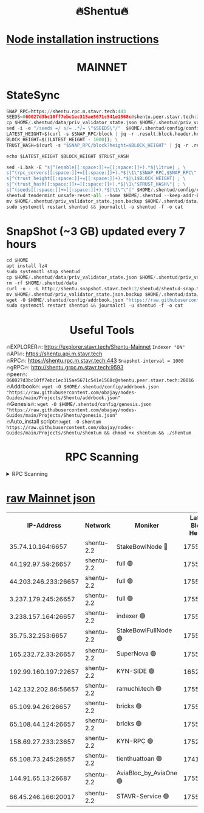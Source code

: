 <h1 align="center"> 🔥Shentu🔥</h1>

[Node installation instructions](https://github.com/obajay/nodes-Guides/tree/main/Projects/Shentu)
=
<h1 align="center"> MAINNET</h1>

# StateSync
```python
SNAP_RPC=https://shentu.rpc.m.stavr.tech:443
SEEDS=060027d3bc10ff7ebc1ec315ae5671c541e1568c@shentu.peer.stavr.tech:20016
cp $HOME/.shentud/data/priv_validator_state.json $HOME/.shentud/priv_validator_state.json.backup
sed -i -e "/seeds =/ s/= .*/= \"$SEEDS\"/"  $HOME/.shentud/config/config.toml
LATEST_HEIGHT=$(curl -s $SNAP_RPC/block | jq -r .result.block.header.height); \
BLOCK_HEIGHT=$((LATEST_HEIGHT - 1000)); \
TRUST_HASH=$(curl -s "$SNAP_RPC/block?height=$BLOCK_HEIGHT" | jq -r .result.block_id.hash)

echo $LATEST_HEIGHT $BLOCK_HEIGHT $TRUST_HASH

sed -i.bak -E "s|^(enable[[:space:]]+=[[:space:]]+).*$|\1true| ; \
s|^(rpc_servers[[:space:]]+=[[:space:]]+).*$|\1\"$SNAP_RPC,$SNAP_RPC\"| ; \
s|^(trust_height[[:space:]]+=[[:space:]]+).*$|\1$BLOCK_HEIGHT| ; \
s|^(trust_hash[[:space:]]+=[[:space:]]+).*$|\1\"$TRUST_HASH\"| ; \
s|^(seeds[[:space:]]+=[[:space:]]+).*$|\1\"\"|" $HOME/.shentud/config/config.toml
shentud tendermint unsafe-reset-all --home $HOME/.shentud --keep-addr-book
mv $HOME/.shentud/priv_validator_state.json.backup $HOME/.shentud/data/priv_validator_state.json
sudo systemctl restart shentud && journalctl -u shentud -f -o cat
```
# SnapShot (~3 GB) updated every 7 hours
```python
cd $HOME
apt install lz4
sudo systemctl stop shentud
cp $HOME/.shentud/data/priv_validator_state.json $HOME/.shentud/priv_validator_state.json.backup
rm -rf $HOME/.shentud/data
curl -o - -L http://shentu.snapshot.stavr.tech:2/shentud/shentud-snap.tar.lz4 | lz4 -c -d - | tar -x -C $HOME/.shentud --strip-components 2
mv $HOME/.shentud/priv_validator_state.json.backup $HOME/.shentud/data/priv_validator_state.json
wget -O $HOME/.shentud/config/addrbook.json "https://raw.githubusercontent.com/obajay/nodes-Guides/main/Projects/Shentu/addrbook.json"
sudo systemctl restart shentud && journalctl -u shentud -f -o cat
```

 <h1 align="center"> Useful Tools</h1>

🔥EXPLORER🔥:     https://explorer.stavr.tech/Shentu-Mainnet        `Indexer "ON"` \
🔥API🔥:          https://shentu.api.m.stavr.tech \
🔥RPC🔥:          https://shentu.rpc.m.stavr.tech:443              `Snapshot-interval = 1000` \
🔥gRPC🔥:         http://shentu.grpc.m.stavr.tech:9593 \
🔥peer🔥:         `060027d3bc10ff7ebc1ec315ae5671c541e1568c@shentu.peer.stavr.tech:20016` \
🔥Addrbook🔥:  `wget -O $HOME/.shentud/config/addrbook.json "https://raw.githubusercontent.com/obajay/nodes-Guides/main/Projects/Shentu/addrbook.json"` \
🔥Genesis🔥:  `wget -O $HOME/.shentud/config/genesis.json "https://raw.githubusercontent.com/obajay/nodes-Guides/main/Projects/Shentu/genesis.json"` \
🔥Auto_install script🔥:`wget -O shentum https://raw.githubusercontent.com/obajay/nodes-Guides/main/Projects/Shentu/shentum && chmod +x shentum && ./shentum`

<h1 align="center"> RPC Scanning</h1>

<details>
<summary>RPC Scanning</summary>

<h2 align="center"> We scan nodes in real time every 4 hours. And we provide the final result of RPC endpoints.
We cannot influence the operation of these nodes in any way. </h2>


```python
If Voting Power is higher than 0 --> then the Node is a validator of the network and may be subject to attack and be a potential threat to the chain.
```
```python
We marked such validators with a red symbol
```

</details>

[raw Mainnet json](https://rpc-check.shentum.stavr.tech/shentum/rpc-shentum-result.json)
=


<table><tr><th>IP-Address</th><th>Network</th><th>Moniker</th><th>Latest Block Height</th><th>Earliest Block Height</th><th>Catching Up</th><th>Tx Index</th><th>Voting Power</th><th>Scan Time</th></tr><tr><td>35.74.10.164:6657</td><td>shentu-2.2</td><td>StakeBowlNode 🔴</td><td>17551956</td><td>8308501</td><td>False</td><td>on</td><td>50178</td><td>2024-03-08T23:24:54.067979126UTC</td></tr><tr><td>44.192.97.59:26657</td><td>shentu-2.2</td><td>full 🟢</td><td>17551955</td><td>9786901</td><td>False</td><td>on</td><td>0</td><td>2024-03-08T23:24:50.757582020UTC</td></tr><tr><td>44.203.246.233:26657</td><td>shentu-2.2</td><td>full 🟢</td><td>17551957</td><td>9786901</td><td>False</td><td>on</td><td>0</td><td>2024-03-08T23:25:00.759769752UTC</td></tr><tr><td>3.237.179.245:26657</td><td>shentu-2.2</td><td>full 🟢</td><td>17551958</td><td>9786901</td><td>False</td><td>on</td><td>0</td><td>2024-03-08T23:25:09.526787510UTC</td></tr><tr><td>3.238.157.164:26657</td><td>shentu-2.2</td><td>indexer 🟢</td><td>17551960</td><td>9786901</td><td>False</td><td>on</td><td>0</td><td>2024-03-08T23:25:20.775822374UTC</td></tr><tr><td>35.75.32.253:6657</td><td>shentu-2.2</td><td>StakeBowlFullNode 🟢</td><td>17551964</td><td>10470762</td><td>False</td><td>on</td><td>0</td><td>2024-03-08T23:25:44.748198584UTC</td></tr><tr><td>165.232.72.33:26657</td><td>shentu-2.2</td><td>SuperNova 🟢</td><td>17551964</td><td>15936001</td><td>False</td><td>off</td><td>0</td><td>2024-03-08T23:25:43.503145851UTC</td></tr><tr><td>192.99.160.197:22657</td><td>shentu-2.2</td><td>KYN-SIDE 🟢</td><td>16522300</td><td>16083091</td><td>False</td><td>on</td><td>0</td><td>2024-03-08T23:26:32.701565761UTC</td></tr><tr><td>142.132.202.86:56657</td><td>shentu-2.2</td><td>ramuchi.tech 🟢</td><td>17551971</td><td>16196001</td><td>False</td><td>on</td><td>0</td><td>2024-03-08T23:26:23.020721060UTC</td></tr><tr><td>65.109.94.26:26657</td><td>shentu-2.2</td><td>bricks 🟢</td><td>17551972</td><td>16401001</td><td>False</td><td>on</td><td>0</td><td>2024-03-08T23:26:30.085759863UTC</td></tr><tr><td>65.108.44.124:26657</td><td>shentu-2.2</td><td>bricks 🟢</td><td>17551972</td><td>16401001</td><td>False</td><td>on</td><td>0</td><td>2024-03-08T23:26:32.999970267UTC</td></tr><tr><td>158.69.27.233:23657</td><td>shentu-2.2</td><td>KYN-RPC 🟢</td><td>17528125</td><td>16778677</td><td>False</td><td>on</td><td>0</td><td>2024-03-08T23:26:20.747940014UTC</td></tr><tr><td>65.108.73.245:28657</td><td>shentu-2.2</td><td>tienthuattoan 🟢</td><td>17415110</td><td>17399930</td><td>False</td><td>on</td><td>0</td><td>2024-03-08T23:25:55.687035899UTC</td></tr><tr><td>144.91.65.13:26687</td><td>shentu-2.2</td><td>AviaBloc_by_AviaOne 🟢</td><td>17551965</td><td>17535833</td><td>False</td><td>off</td><td>0</td><td>2024-03-08T23:25:53.320435364UTC</td></tr><tr><td>66.45.246.166:20017</td><td>shentu-2.2</td><td>STAVR-Service 🟢</td><td>17551972</td><td>17547001</td><td>False</td><td>on</td><td>0</td><td>2024-03-08T23:26:29.735023215UTC</td></tr></table>
